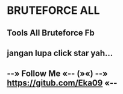 # BRUTEFORCE ALL
## Tools All Bruteforce Fb
## jangan lupa click star yah...
## --» Follow Me «-- (»«) --» https://gitub.com/Eka09 «--
